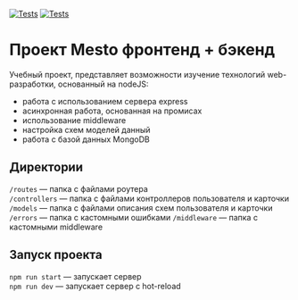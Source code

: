 [![Tests](../../actions/workflows/tests-13-sprint.yml/badge.svg)](../../actions/workflows/tests-13-sprint.yml) [![Tests](../../actions/workflows/tests-14-sprint.yml/badge.svg)](../../actions/workflows/tests-14-sprint.yml)
# Проект Mesto фронтенд + бэкенд
Учебный проект, представляет возможности изучение технологий web-разработки, основанный на nodeJS:
* работа с использованием сервера express
* асинхронная работа, основанная на промисах
* использование middleware
* настройка схем моделей данный
* работа с базой данных MongoDB

## Директории

`/routes` — папка с файлами роутера  
`/controllers` — папка с файлами контроллеров пользователя и карточки   
`/models` — папка с файлами описания схем пользователя и карточки  
`/errors` — папка с кастомными ошибками
`/middleware` — папка с кастомными middleware

## Запуск проекта

`npm run start` — запускает сервер   
`npm run dev` — запускает сервер с hot-reload
